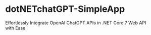 # dotNETchatGPT-SimpleApp
Effortlessly Integrate OpenAI ChatGPT APIs in .NET Core 7 Web API with Ease

